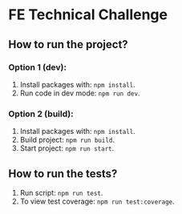 # FE Technical Challenge

## How to run the project?

### Option 1 (dev):

1. Install packages with: `npm install`.
2. Run code in dev mode: `npm run dev`.

### Option 2 (build):

1. Install packages with: `npm install`.
2. Build project: `npm run build`.
3. Start project: `npm run start`.

## How to run the tests?

1. Run script: `npm run test`.
2. To view test coverage: `npm run test:coverage`.
